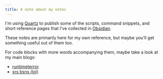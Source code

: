 ```yaml
---
title: A note about my notes
---
```

I'm using [Quartz](https://quartz.jzhao.xyz/) to publish some of the scripts, command snippets, and short reference pages that I've collected in [Obsidian](https://obsidian.md/).

These notes are primarily here for my own reference, but maybe you'll get something useful out of them too.

For code blocks with more words accompanying them, maybe take a look at my main blogs:
- [runtimeterror](https://runtimeterror.dev)
- [srs bsns (lol)](https://srsbsns.lol)